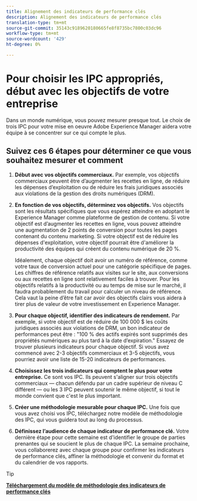 ```yaml
---
title: Alignement des indicateurs de performance clés
description: Alignement des indicateurs de performance clés
translation-type: tm+mt
source-git-commit: 35143c9189620180665fe8f8735bc7800c03dc96
workflow-type: tm+mt
source-wordcount: '429'
ht-degree: 0%

---
```




# Pour choisir les IPC appropriés, début avec les objectifs de votre entreprise

Dans un monde numérique, vous pouvez mesurer presque tout. Le choix de trois IPC pour votre mise en oeuvre Adobe Experience Manager aidera votre équipe à se concentrer sur ce qui compte le plus.


## **Suivez ces 6 étapes pour déterminer ce que vous souhaitez mesurer et comment**


1. **Début avec vos objectifs commerciaux.** Par exemple, vos objectifs commerciaux peuvent être d’augmenter les recettes en ligne, de réduire les dépenses d’exploitation ou de réduire les frais juridiques associés aux violations de la gestion des droits numériques (DRM).

1. **En fonction de vos objectifs, déterminez vos objectifs.** Vos objectifs sont les résultats spécifiques que vous espérez atteindre en adoptant le Experience Manager comme plateforme de gestion de contenu. Si votre objectif est d’augmenter les recettes en ligne, vous pouvez atteindre une augmentation de 2 points de conversion pour toutes les pages contenant du contenu marketing. Si votre objectif est de réduire les dépenses d&#39;exploitation, votre objectif pourrait être d&#39;améliorer la productivité des équipes qui créent du contenu numérique de 20 %.

   Idéalement, chaque objectif doit avoir un numéro de référence, comme votre taux de conversion actuel pour une catégorie spécifique de pages. Les chiffres de référence relatifs aux visites sur le site, aux conversions ou aux recettes en ligne sont relativement faciles à trouver. Pour les objectifs relatifs à la productivité ou au temps de mise sur le marché, il faudra probablement du travail pour calculer un niveau de référence. Cela vaut la peine d’être fait car avoir des objectifs clairs vous aidera à tirer plus de valeur de votre investissement en Experience Manager.

1. **Pour chaque objectif, identifier des indicateurs de rendement.** Par exemple, si votre objectif est de réduire de 100 000 $ les coûts juridiques associés aux violations de DRM, un bon indicateur de performances peut être : &quot;100 % des actifs expirés sont supprimés des propriétés numériques au plus tard à la date d’expiration.&quot; Essayez de trouver plusieurs indicateurs pour chaque objectif. Si vous avez commencé avec 2-3 objectifs commerciaux et 3-5 objectifs, vous pourriez avoir une liste de 15-20 indicateurs de performances.

1. **Choisissez les trois indicateurs qui comptent le plus pour votre entreprise.** Ce sont vos IPC. Ils peuvent s&#39;aligner sur trois objectifs commerciaux — chacun défendu par un cadre supérieur de niveau C différent — ou les 3 IPC peuvent soutenir le même objectif, si tout le monde convient que c&#39;est le plus important.

1. **Créer une méthodologie mesurable pour chaque IPC.** Une fois que vous avez choisi vos IPC, téléchargez notre modèle de méthodologie des IPC, qui vous guidera tout au long du processus.

1. **Définissez l’audience de chaque indicateur de performance clé.** Votre dernière étape pour cette semaine est d&#39;identifier le groupe de parties prenantes qui se soucient le plus de chaque IPC. La semaine prochaine, vous collaborerez avec chaque groupe pour confirmer les indicateurs de performance clés, affiner la méthodologie et convenir du format et du calendrier de vos rapports.

>[!TIP]
>
>[**Téléchargement du modèle de méthodologie des indicateurs de performance clés**](https://experienceleague.adobe.com/welcome/aem/assets/img/KPI_Methodology_Template.png)